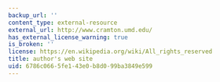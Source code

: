 ```yaml
---
backup_url: ''
content_type: external-resource
external_url: http://www.cramton.umd.edu/
has_external_license_warning: true
is_broken: ''
license: https://en.wikipedia.org/wiki/All_rights_reserved
title: author's web site
uid: 6786c066-5fe1-43e0-b8d0-99ba3849e599
---
```

